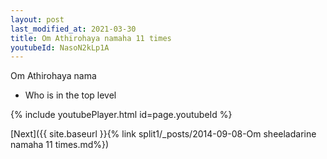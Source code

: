 ```yaml
---
layout: post
last_modified_at: 2021-03-30
title: Om Athirohaya namaha 11 times
youtubeId: NasoN2kLp1A
---
```

 
 
Om Athirohaya nama 
 
 -  Who is in the top level 
 
  
 
  
 
 
 
 
 
 


{% include youtubePlayer.html id=page.youtubeId %}
 
[Next]({{ site.baseurl }}{% link  split1/_posts/2014-09-08-Om sheeladarine namaha 11 times.md%})
 

